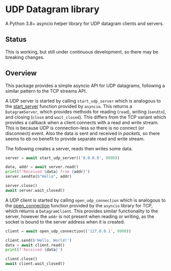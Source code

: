 # UDP Datagram library

A Python 3.8+ asyncio helper library for UDP datagram clients and servers.

## Status

This is working, but still under continuous development, so there may be breaking changes.

## Overview

This package provides a simple asyncio API for UDP datagrams, following a
similar pattern to the TCP streams API.

A UDP server is started by calling `start_udp_server` which is
analogous to the
[start_server](https://docs.python.org/3/library/asyncio-stream.html#asyncio.start_server)
function provided by `asyncio`.
This returns a `DatagramServer`, which provides methods for reading (`read`), writing (`sendto`),
and closing (`close` and `wait_closed`). This differs from the TCP variant which provides
a callback when a client connects with a read and write stream. This is because UDP is connection-less
so there is no connect (or disconnect) event. Also the data is sent and received in *packets*,
so there seems to eb no benefit to provide separate read and write stream.

The following creates a server, reads then writes some data.

```python
server = await start_udp_server(('0.0.0.0', 8000))

data, addr = await server.read()
print(f"Received {data} from {addr}")
server.sendto(b"Hello", addr)

server.close()
await server.wait_closed()
```

A UDP client is started by calling `open_udp_connection` which is analogous
to the
[open_connection](https://docs.python.org/3/library/asyncio-stream.html#asyncio.open_connection)
function provided by the `asyncio` library for TCP, which returns a `DatagramClient`. This provides similar functionality to the
server, however the `addr` is not present when reading or writing, as the socket is bound
to the server address when it is created.

```python
client = await open_udp_connection(('127.0.0.1', 8000))

client.send(b'Hello, World!')
data = await client.read()
print(f'Received {data}')

client.close()
await client.wait_closed()
```

